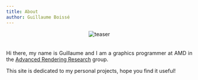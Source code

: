 ```yaml
---
title: About
author: Guillaume Boissé
---
```


<div style="text-align: center;">

![teaser](/teaser.jpg)

</div>

<div style="text-align: justify; padding-top: 6px">

Hi there, my name is Guillaume and I am a graphics programmer at AMD in the [Advanced Rendering Research](https://gpuopen.com/advanced-rendering-research/) group.

This site is dedicated to my personal projects, hope you find it useful!

</div>
